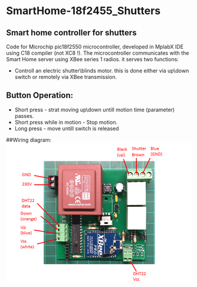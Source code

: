 # SmartHome-18f2455_Shutters

## Smart home controller for shutters
Code for Microchip pic18f2550 microcontroller, developed in MplabX IDE using C18 compiler (not XC8 !).
The microcontroller communicates with the Smart Home server using XBee series 1 radios.
it serves two functions:
* Controll an electric shutter\blinds motor. this is done either via up\down switch or remotely via XBee transmission. 

## Button Operation:
* Short press - strat moving up\down untill motion time (parameter) passes.
* Short press while in motion - Stop motion. 
* Long press - move untill switch is released


##Wiring diagram:
![My image](wiring%20diagram.png)
